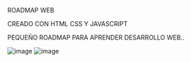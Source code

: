 ROADMAP WEB 

CREADO CON HTML CSS Y JAVASCRIPT

PEQUEÑO ROADMAP PARA APRENDER DESARROLLO WEB..

![image](https://github.com/user-attachments/assets/1635e5ac-0818-4bee-a212-892ca39a1768)
![image](https://github.com/user-attachments/assets/3fc67191-a6c4-405c-b748-5ed9d219194d)
